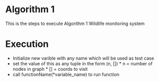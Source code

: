 # Algorithm 1 
This is the steps to execute Algorithm 1 Wildlife monitoring system

# Execution 

* Initialize new varible with any name which will be used as test case
* set the value of this as any tuple in the form (n, [])
        * n = number of nodes in graph
        * [] = coords to visit
* call functionName(*variable_name) to run function
